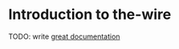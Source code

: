# Introduction to the-wire

TODO: write [great documentation](http://jacobian.org/writing/what-to-write/)
